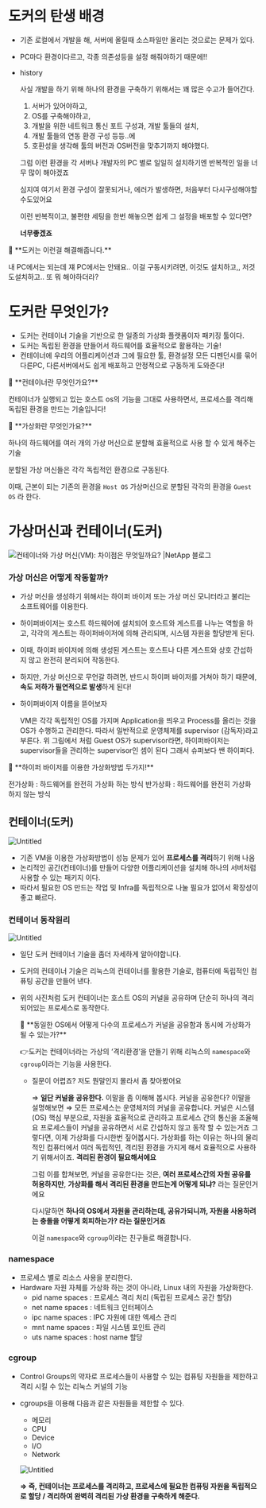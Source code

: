 # 도커의 탄생 배경

- 기존 로컬에서 개발을 해, 서버에 올릴때 소스파일만 올리는 것으로는 문제가 있다.

- PC마다 환경이다르고, 각종 의존성등을 설정 해줘야하기 때문에!!

- history

  사실 개발을 하기 위해 하나의 환경을 구축하기 위해서는 꽤 많은 수고가 들어간다.

  1. 서버가 있어야하고,
  2. OS를 구축해야하고,
  3. 개발을 위한 네트워크 통신 포트 구성과, 개발 툴들의 설치,
  4. 개발 툴들의 연동 환경 구성 등등..에
  5. 호환성을 생각해 툴의 버전과 OS버전을 맞추기까지 해야했다.

  그럼 이런 환경을 각 서버나 개발자의 PC 별로 일일히 설치하기엔 반복적인 일을 너무 많이 해야겠죠

  심지여 여기서 환경 구성이 잘못되거나, 에러가 발생하면, 처음부터 다시구성해야할수도있어요

  이런 반복적이고, 불편한 세팅을 한번 해놓으면 쉽게 그 설정을 배포할 수 있다면?

  **너무좋겠죠**

<aside> 🤖 **도커는 이런걸 해결해줍니다.**

내 PC에서는 되는데 쟤 PC에서는 안돼요.. 이걸 구동시키려면, 이것도 설치하고,, 저것도설치하고.. 또 뭐 해야하더라?

</aside>

# 도커란 무엇인가?

- 도커는 컨테이너 기술을 기반으로 한 일종의 가상화 플랫폼이자 패키징 툴이다.
- 도커는 독립된 환경을 만들어서 하드웨어를 효율적으로 활용하는 기술!
- 컨테이너에 우리의 어플리케이션과 그에 필요한 툴, 환경설정 모든 디펜던시를 묶어 다른PC, 다른서버에서도 쉽게 배포하고 안정적으로 구동하게 도와준다!

<aside> 🤖 **컨테이너란 무엇인가요?**

컨테이너가 실행되고 있는 호스트 os의 기능을 그대로 사용하면서, 프로세스를 격리해 독립된 환경을 만드는 기술입니다!

</aside>

<aside> 🤖 **가상화란 무엇인가요?**

하나의 하드웨어를 여러 개의 가상 머신으로 분할해 효율적으로 사용 할 수 있게 해주는 기술

분할된 가상 머신들은 각각 독립적인 환경으로 구동된다.

이때, 근본이 되는 기존의 환경을 `Host OS` 가상머신으로 분할된 각각의 환경을 `Guest OS` 라 한다.

</aside>

# 가상머신과 컨테이너(도커)

![컨테이너와 가상 머신(VM): 차이점은 무엇일까요? |NetApp 블로그](https://www.netapp.com/ko/media/Screen-Shot-2018-03-20-at-9.24.09-AM_tcm25-56643.png)

### **가상 머신**은 어떻게 작동할까?

- 가상 머신을 생성하기 위해서는 하이퍼 바이저 또는 가상 머신 모니터라고 불리는 소프트웨어를 이용한다.

- 하이퍼바이저는 호스트 하드웨어에 설치되어 호스트와 게스트를 나누는 역할을 하고, 각각의 게스트는 하이퍼바이저에 의해 관리되며, 시스템 자원을 할당받게 된다.

- 이때, 하이퍼 바이저에 의해 생성된 게스트는 호스트나 다른 게스트와 상호 간섭하지 않고 완전히 분리되어 작동한다.

- 하지만, 가상 머신으로 무언갈 하려면, 반드시 하이퍼 바이저를 거쳐야 하기 때문에, **속도 저하가 필연적으로 발생**하게 된다!

- 하이퍼바이저 이름을 뜯어보자

  VM은 각각 독립적인 OS를 가지며 Application을 띄우고 Process를 올리는 것을 OS가 수행하고 관리한다. 따라서 일반적으로 운영체제를 supervisor (감독자)라고 부른다. 위 그림에서 처럼 Guest OS가 supervisor라면, 하이퍼바이저는 supervisor들을 관리하는 supervisor인 셈이 된다 그래서 슈퍼보다 쌘 하이퍼다.

<aside> 🤖 **하이퍼 바이저를 이용한 가상화방법 두가지!**

전가상화 : 하드웨어를 완전히 가상화 하는 방식 반가상화 : 하드웨어를 완전히 가상화 하지 않는 방식

</aside>

## 컨테이너(도커)

![Untitled](https://prod-files-secure.s3.us-west-2.amazonaws.com/440e0051-e1a6-4fc1-b7a8-96dc6ee9928e/10ed169d-21af-4559-8417-ac821ea86292/Untitled.png)

- 기존 VM을 이용한 가상화방법이 성능 문제가 있어 **프로세스를 격리**하기 위해 나옴
- 논리적인 공간(컨테이너)를 만들어 다양한 어플리케이션을 설치해 하나의 서버처럼 사용할 수 있는 패키지 이다.
- 따라서 필요한 OS 만드는 작업 및 Infra를 독립적으로 나눌 필요가 없어서 확장성이 좋고 빠르다.

### 컨테이너 동작원리

![Untitled](https://prod-files-secure.s3.us-west-2.amazonaws.com/440e0051-e1a6-4fc1-b7a8-96dc6ee9928e/a93078d7-1bad-4047-8e39-e2eb1ac570d4/Untitled.png)

- 일단 도커 컨테이너 기술을 좀더 자세하게 알아야합니다.

- 도커의 컨테이너 기술은 리눅스의 컨테이너를 활용한 기술로, 컴퓨터에 독립적인 컴퓨팅 공간을 만들어 낸다.

- 위의 사진처럼 도커 컨테이너는 호스트 OS의 커널을 공유하며 단순히 하나의 격리되어있는 프로세스로 동작한다.

  <aside> 🤖 **동일한 OS에서 어떻게 다수의 프로세스가 커널을 공유함과 동시에 가상화가 될 수 있는가?**

  👉도커는 컨테이너라는 가상의 ‘격리환경’을 만들기 위해 리눅스의 `namespace`와 `cgroup`이라는 기능을 사용한다.

  </aside>

  - 질문이 어렵죠? 저도 뭔말인지 몰라서 좀 찾아봤어요

    ⇒ **일단  커널을 공유한다.** 이말을 좀 이해해 봅시다. 커널을 공유한다? 이말을 설명해보면 ⇒ 모든 프로세스는 운영체저의 커널을 공유합니다. 커널은 시스템(OS) 핵심 부분으로, 자원을 효율적으로 관리하고 프로세스 간의 통신을 조율해요 프로세스들이 커널을 공유하면서 서로 간섭하지 않고 동작 할 수 있는거죠 그렇다면, 이제 가상화를 다시한번 짚어봅시다. 가상화를 하는 이유는 하나의 물리적인 컴퓨터에서 여러 독립적인, 격리된 환경을 가지게 해서 효율적으로 사용하기 위해서이죠. **격리된 환경이 필요해서에요**

    그럼 이를 합쳐보면, 커널을 공유한다는 것은, **여러 프로세스간의 자원 공유를 허용하지만**, **가상화를 해서 격리된 환경을 만드는게 어떻게 되냐?** 라는 질문인거에요

    다시말하면 **하나의 OS에서 자원을 관리하는데, 공유가되니까, 자원을 사용하려는 충돌을 어떻게 회피하는가? 라는 질문인거죠**

    이걸 `namespace`와 `cgroup`이라는 친구들로 해결합니다.

### namespace

- 프로세스 별로 리소스 사용을 분리한다.
- Hardware 자원 자체를 가상화 하는 것이 아니라, Linux 내의 자원을 가상화한다.
  - pid name spaces : 프로세스 격리 처리 (독립된 프로세스 공간 할당)
  - net name spaces : 네트워크 인터페이스
  - ipc name spaces : IPC 자원에 대한 엑세스 관리
  - mnt name spaces : 파일 시스템 포인트 관리
  - uts name spaces : host name 할당

### cgroup

- Control Groups의 약자로 프로세스들이 사용할 수 있는 컴퓨팅 자원들을 제한하고 격리 시킬 수 있는 리눅스 커널의 기능

- cgroups을 이용해 다음과 같은 자원들을 제한할 수 있다.

  - 메모리
  - CPU
  - Device
  - I/O
  - Network

  ![Untitled](https://prod-files-secure.s3.us-west-2.amazonaws.com/440e0051-e1a6-4fc1-b7a8-96dc6ee9928e/76e51e6f-7d4a-49ea-adca-006c4c5363ab/Untitled.png)

  **⇒ 즉, 컨테이너는 프로세스를 격리하고, 프로세스에 필요한 컴퓨팅 자원을 독립적으로 할당 / 격리하여 완벽히 격리된 가상 환경을 구축하게 해준다.**

  